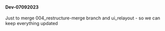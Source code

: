 #### Dev-07092023
Just to merge 004_restructure-merge branch and ui_relayout - so we can keep everything updated